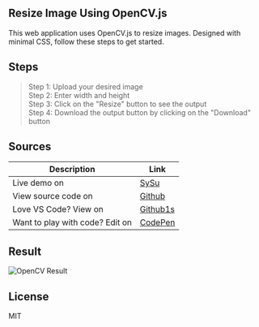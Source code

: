## Resize Image Using OpenCV.js
This web application uses OpenCV.js to resize images. Designed with minimal CSS, follow these steps to get started.

## Steps
> Step 1: Upload your desired image\
> Step 2: Enter width and height\
> Step 3: Click on the "Resize" button to see the output\
> Step 4: Download the output button by clicking on the "Download" button

## Sources

| Description | Link |
| ------ | ------ |
| Live demo on | [SySu](https://opencv.sysu.in) |
| View source code on | [Github](https://github.com/sysuin/opencv-resize-image) |
| Love VS Code? View on | [Github1s](https://github1s.com/sysuin/opencv-resize-image) |
| Want to play with code? Edit on | [CodePen](https://codepen.io/sysu/pen/KKmdeWV) |

## Result
![OpenCV Result](https://raw.githubusercontent.com/sysuin/opencv-resize-image/main/result.png)

## License
MIT